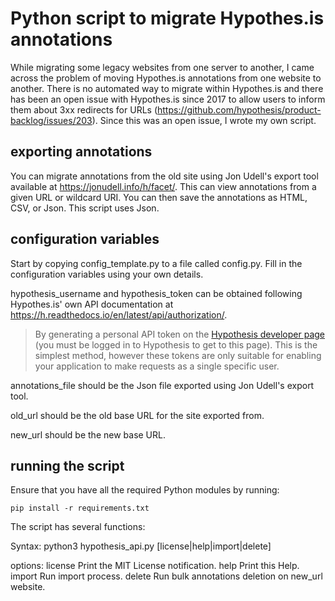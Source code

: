 # Python script to migrate Hypothes.is annotations

While migrating some legacy websites from one server to another, I came across the problem of moving Hypothes.is annotations from one website to another. There is no automated way to migrate within Hypothes.is and there has been an open issue with Hypothes.is since 2017 to allow users to inform them about 3xx redirects for URLs (https://github.com/hypothesis/product-backlog/issues/203). Since this was an open issue, I wrote my own script. 

## exporting annotations

You can migrate annotations from the old site using Jon Udell's export tool available at https://jonudell.info/h/facet/. This can view annotations from a given URL or wildcard URI. You can then save the annotations as HTML, CSV, or Json. This script uses Json. 

## configuration variables

Start by copying config_template.py to a file called config.py. Fill in the configuration variables using your own details. 

hypothesis_username and hypothesis_token can be obtained following Hypothes.is' own API documentation at https://h.readthedocs.io/en/latest/api/authorization/. 

>By generating a personal API token on the [Hypothesis developer page](https://hypothes.is/account/developer) (you must be logged in to Hypothesis to get to this page). This is the simplest method, however these tokens are only suitable for enabling your application to make requests as a single specific user.

annotations_file should be the Json file exported using Jon Udell's export tool. 

old_url should be the old base URL for the site exported from. 

new_url should be the new base URL. 

## running the script

Ensure that you have all the required Python modules by running:

`pip install -r requirements.txt`

The script has several functions:

Syntax: python3 hypothesis_api.py [license|help|import|delete]

options:
license     Print the MIT License notification.
help        Print this Help.
import      Run import process.
delete      Run bulk annotations deletion on new_url website.
